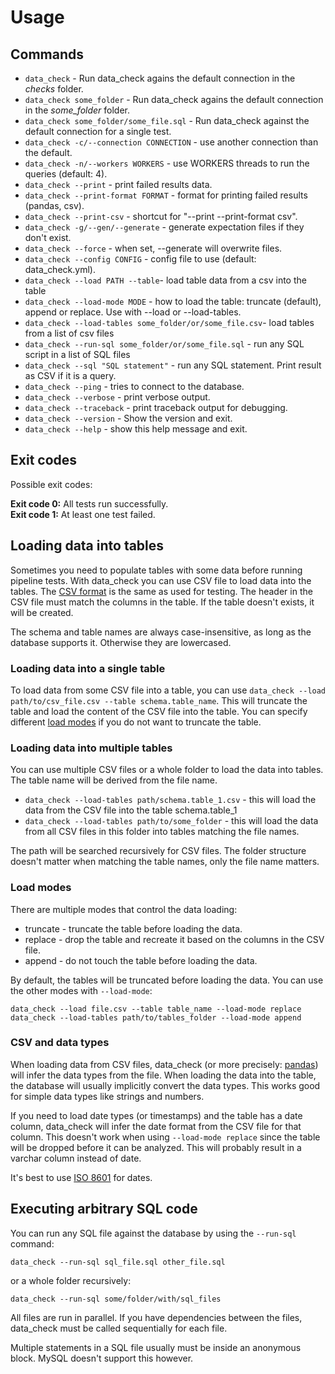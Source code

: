 # Usage

## Commands

* `data_check` - Run data_check agains the default connection in the _checks_ folder.
* `data_check some_folder` - Run data_check agains the default connection in the _some_folder_ folder.
* `data_check some_folder/some_file.sql` - Run data_check against the default connection for a single test.
* `data_check -c/--connection CONNECTION` - use another connection than the default.
* `data_check -n/--workers WORKERS` - use WORKERS threads to run the queries (default: 4).
* `data_check --print` - print failed results data.
* `data_check --print-format FORMAT` - format for printing failed results (pandas, csv).
* `data_check --print-csv` - shortcut for "--print --print-format csv".
* `data_check -g/--gen/--generate` - generate expectation files if they don't exist.
* `data_check --force` - when set, --generate will overwrite files.
* `data_check --config CONFIG` - config file to use (default: data_check.yml).
* `data_check --load PATH --table`-  load table data from a csv into the table
* `data_check --load-mode MODE` -  how to load the table: truncate (default), append or replace. Use with --load or --load-tables.
* `data_check --load-tables some_folder/or/some_file.csv`-  load tables from a list of csv files
* `data_check --run-sql some_folder/or/some_file.sql` - run any SQL script in a list of SQL files
* `data_check --sql "SQL statement"` - run any SQL statement. Print result as CSV if it is a query.
* `data_check --ping` - tries to connect to the database.
* `data_check --verbose` - print verbose output.
* `data_check --traceback` - print traceback output for debugging.
* `data_check --version` - Show the version and exit.
* `data_check --help` - show this help message and exit.

## Exit codes

Possible exit codes:

__Exit code 0:__ All tests run successfully.<br/>
__Exit code 1:__ At least one test failed.


## Loading data into tables

Sometimes you need to populate tables with some data before running pipeline tests. With data_check you can use CSV file to load data into the tables. The [CSV format](usage.md#csv-format) is the same as used for testing. The header in the CSV file must match the columns in the table. If the table doesn't exists, it will be created.

The schema and table names are always case-insensitive, as long as the database supports it. Otherwise they are lowercased.

### Loading data into a single table

To load data from some CSV file into a table, you can use `data_check --load path/to/csv_file.csv --table schema.table_name`. This will truncate the table and load the content of the CSV file into the table. You can specify different [load modes](usage.md#load-modes) if you do not want to truncate the table.

### Loading data into multiple tables

You can use multiple CSV files or a whole folder to load the data into tables. The table name will be derived from the file name.

* `data_check --load-tables path/schema.table_1.csv` - this will load the data from the CSV file into the table schema.table_1
* `data_check --load-tables path/to/some_folder` - this will load the data from all CSV files in this folder into tables matching the file names.

The path will be searched recursively for CSV files. The folder structure doesn't matter when matching the table names, only the file name matters.

### Load modes

There are multiple modes that control the data loading:

* truncate - truncate the table before loading the data.
* replace - drop the table and recreate it based on the columns in the CSV file.
* append - do not touch the table before loading the data.

By default, the tables will be truncated before loading the data. You can use the other modes with `--load-mode`:

`data_check --load file.csv --table table_name --load-mode replace`
`data_check --load-tables path/to/tables_folder --load-mode append`

### CSV and data types

When loading data from CSV files, data_check (or more precisely: [pandas](https://pandas.pydata.org/)) will infer the data types from the file.
When loading the data into the table, the database will usually implicitly convert the data types.
This works good for simple data types like strings and numbers.

If you need to load date types (or timestamps) and the table has a date column, data_check will infer the date format from the CSV file for that column.
This doesn't work when using `--load-mode replace` since the table will be dropped before it can be analyzed. This will probably result in a varchar column instead of date.

It's best to use [ISO 8601](https://en.wikipedia.org/wiki/ISO_8601) for dates.

## Executing arbitrary SQL code

You can run any SQL file against the database by using the `--run-sql` command:

`data_check --run-sql sql_file.sql other_file.sql`

or a whole folder recursively:

`data_check --run-sql some/folder/with/sql_files`

All files are run in parallel. If you have dependencies between the files, data_check must be called sequentially for each file.

Multiple statements in a SQL file usually must be inside an anonymous block. MySQL doesn't support this however.
